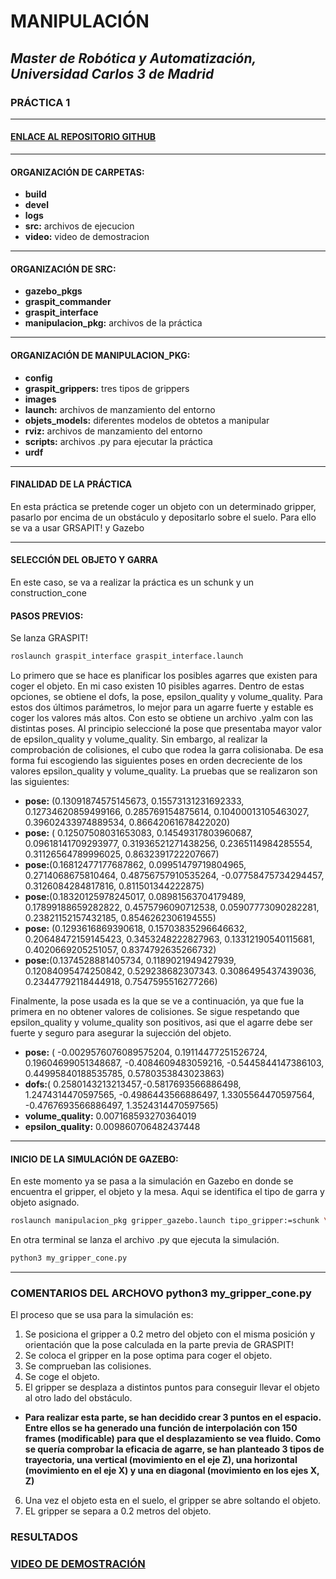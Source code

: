 # MANIPULACIÓN
## _Master de Robótica y Automatización, Universidad Carlos 3 de Madrid_
### PRÁCTICA 1 
</p>

***
#### [ENLACE AL REPOSITORIO GITHUB ](https://github.com/Noelia-vera/Manipulacion_Master-Robotica-UC3M)

</p>


***
#### ORGANIZACIÓN DE CARPETAS:
* **build** 
* **devel**  
* **logs**  
* **src:** archivos de ejecucion  
* **video:** video de demostracion 
***

#### ORGANIZACIÓN DE SRC:
* **gazebo_pkgs** 
* **graspit_commander**  
* **graspit_interface**  
* **manipulacion_pkg:** archivos de la práctica  

***
#### ORGANIZACIÓN DE MANIPULACION_PKG:
* **config** 
* **graspit_grippers:**  tres tipos de grippers
* **images**  
* **launch:** archivos de manzamiento del entorno  
* **objets_models:** diferentes modelos de obtetos a manipular  
* **rviz:** archivos de manzamiento del entorno  
* **scripts:** archivos .py para ejecutar la práctica
* **urdf**
***
#### FINALIDAD DE LA PRÁCTICA
En esta práctica se pretende coger un objeto con un determinado gripper, pasarlo por encima de un obstáculo y depositarlo sobre el suelo. Para ello se va a usar GRSAPIT! y Gazebo

***
#### SELECCIÓN DEL OBJETO Y GARRA
En este caso, se va a realizar la práctica es un schunk y un construction_cone

#### PASOS PREVIOS:
Se lanza GRASPIT!

```bash
roslaunch graspit_interface graspit_interface.launch
```

Lo primero que se hace es planificar los posibles agarres que existen para coger el objeto. En mi caso existen 10 pisibles agarres. Dentro de estas opciones, se obtiene el dofs, la pose, epsilon_quality y volume_quality. Para estos dos últimos parámetros, lo mejor para un agarre fuerte y estable es coger los valores más altos. Con esto se obtiene un archivo .yalm con las distintas poses.
Al principio seleccioné la pose que presentaba mayor valor de epsilon_quality y volume_quality. Sin embargo, al realizar la comprobación de colisiones, el cubo que rodea la garra colisionaba. De esa forma fui escogiendo las siguientes poses en orden decreciente de los valores epsilon_quality y volume_quality. La pruebas que se realizaron son las siguientes:

* **pose:** (0.13091874575145673, 0.15573131231692333, 0.12734620859499166, 0.285769154875614, 0.10400013105463027, 0.39602433974889534, 0.86642061678422020)
* **pose:** ( 0.12507508031653083, 0.14549317803960687, 0.09618141709293977, 0.31936521271438256, 0.2365114984285554, 0.31126564789996025, 0.8632391722207667)
* **pose:**(0.16812477177687862, 0.09951479719804965, 0.2714068675810464, 0.48756757910535264, -0.07758475734294457, 0.3126084284817816, 0.811501344222875)
* **pose:**(0.18320125978245017, 0.08981563704179489, 0.17899188659282822,  0.4575796090712538, 0.05907773090282281, 0.23821152157432185, 0.8546262306194555)
* **pose:** (0.1293616869390618, 0.15703835296646632, 0.20648472159145423, 0.3453248222827963, 0.13312190540115681, 0.4020669205251057, 0.8374792635266732)
* **pose:**(0.1374528881405734, 0.1189021949427939, 0.12084095474250842, 0.529238682307343. 0.3086495437439036, 0.23447792118444918, 0.7547595516277266)

Finalmente, la pose usada es la que se ve a continuación, ya que fue la primera en no obtener valores de colisiones. Se sigue respetando que epsilon_quality y volume_quality son positivos, asi que el agarre debe ser fuerte y seguro para asegurar la sujección del objeto.

* **pose:** ( -0.0029576076089575204, 0.19114477251526724, 0.19604699051348687, -0.4084609483059216, -0.5445844147386103, 0.44995840188535785, 0.5780353843023863)
* **dofs:**( 0.2580143213213457,-0.5817693566886498, 1.2474314470597565, -0.4986443566886497, 1.3305564470597564, -0.4767693566886497, 1.3524314470597565)
* **volume_quality:** 0.007168593270364019
* **epsilon_quality:** 0.009860706482437448
***

#### INICIO DE LA SIMULACIÓN DE GAZEBO:
 En este momento ya se pasa a la simulación en Gazebo en donde se encuentra el gripper, el objeto y la mesa. Aqui se identifica el tipo de garra y objeto asignado.
 
```bash
roslaunch manipulacion_pkg gripper_gazebo.launch tipo_gripper:=schunk \objeto:=construction_cone
```
En otra terminal se lanza el archivo .py que ejecuta la simulación.

```bash
python3 my_gripper_cone.py
```

***
### COMENTARIOS DEL ARCHOVO python3 my_gripper_cone.py
El proceso que se usa para la simulación es:
1. Se posiciona el gripper a 0.2 metro del objeto con el misma posición y orientación que la pose calculada en la parte previa de GRASPIT!
2. Se coloca el gripper en la pose optima para coger el objeto.
3. Se comprueban las colisiones.
4. Se coge el objeto.
5. El gripper se desplaza a distintos puntos para conseguir llevar el objeto al otro lado del obstáculo.


* **Para realizar esta parte, se han decidido crear 3 puntos en el espacio. Entre ellos se ha generado una función de interpolación con 150 frames (modificable) para que el desplazamiento se vea fluido. Como se quería comprobar la eficacia de agarre, se han planteado 3 tipos de trayectoria, una vertical (movimiento en el eje Z), una horizontal (movimiento en el eje X) y una en diagonal (movimiento en los ejes  X, Z)**

6. Una vez el objeto esta en el suelo, el gripper se abre soltando el objeto.
7. EL gripper se separa a 0.2 metros del objeto.

### RESULTADOS
### [VIDEO DE DEMOSTRACIÓN](https://youtu.be/i169xTrFE5w)

